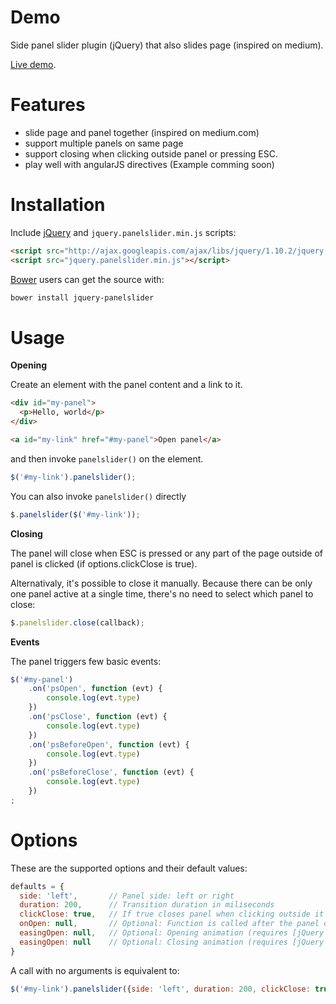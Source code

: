 # Demo

Side panel slider plugin (jQuery) that also slides page (inspired on medium).

[Live demo](http://eduardomb.github.io/jquery-panelslider).

# Features

* slide page and panel together (inspired on medium.com)
* support multiple panels on same page
* support closing when clicking outside panel or pressing ESC.
* play well with angularJS directives (Example comming soon)


# Installation

Include [jQuery](http://ajax.googleapis.com/ajax/libs/jquery/1.10.2/jquery.min.js) and `jquery.panelslider.min.js` scripts:
```html
<script src="http://ajax.googleapis.com/ajax/libs/jquery/1.10.2/jquery.min.js"></script>
<script src="jquery.panelslider.min.js"></script>
```

[Bower](https://github.com/bower/bower) users can get the source with:

```sh
bower install jquery-panelslider
```

# Usage

**Opening**

Create an element with the panel content and a link to it.
```html
<div id="my-panel">
  <p>Hello, world</p>
</div>

<a id="my-link" href="#my-panel">Open panel</a>
```

and then invoke `panelslider()` on the element.
```javascript
$('#my-link').panelslider();
```

You can also invoke `panelslider()` directly
```javascript
$.panelslider($('#my-link'));
```

**Closing**

The panel will close when ESC is pressed or any part of the page outside of panel is clicked (if options.clickClose is true).

Alternativaly, it's possible to close it manually. Because there can be only one panel active at a single time, there's no need to select which panel to close:
```javascript
$.panelslider.close(callback);
```

**Events**

The panel triggers few basic events:

```javascript
$('#my-panel')
    .on('psOpen', function (evt) {
        console.log(evt.type)
    })
    .on('psClose', function (evt) {
        console.log(evt.type)
    })
    .on('psBeforeOpen', function (evt) {
        console.log(evt.type)
    })
    .on('psBeforeClose', function (evt) {
        console.log(evt.type)
    })
;
```

# Options

These are the supported options and their default values:
```javascript
defaults = {
  side: 'left',       // Panel side: left or right
  duration: 200,      // Transition duration in miliseconds
  clickClose: true,   // If true closes panel when clicking outside it
  onOpen: null,       // Optional: Function is called after the panel opens
  easingOpen: null,   // Optional: Opening animation (requires [jQuery Easing Plugin 1.3](http://gsgd.co.uk/sandbox/jquery/easing/))
  easingOpen: null    // Optional: Closing animation (requires [jQuery Easing Plugin 1.3](http://gsgd.co.uk/sandbox/jquery/easing/))
}
```

A call with no arguments is equivalent to:
```javascript
$('#my-link').panelslider({side: 'left', duration: 200, clickClose: true, onOpen: null, easingOpen: null, easingClose: null });
```
